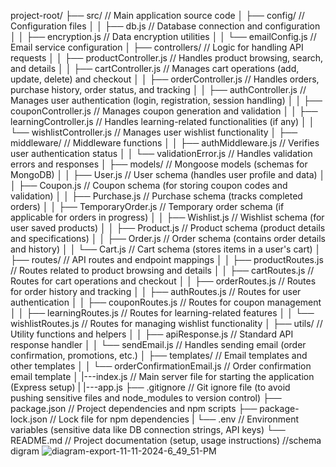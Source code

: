 project-root/
├── src/                           // Main application source code
│   ├── config/                    // Configuration files
│   │   ├── db.js                  // Database connection and configuration
│   │   ├── encryption.js          // Data encryption utilities
│   │   └── emailConfig.js         // Email service configuration
│   ├── controllers/               // Logic for handling API requests
│   │   ├── productController.js   // Handles product browsing, search, and details
│   │   ├── cartController.js      // Manages cart operations (add, update, delete) and checkout
│   │   ├── orderController.js     // Handles orders, purchase history, order status, and tracking
│   │   ├── authController.js      // Manages user authentication (login, registration, session handling)
│   │   ├── couponController.js    // Manages coupon generation and validation
│   │   ├── learningController.js  // Handles learning-related functionalities (if any)
│   │   └── wishlistController.js  // Manages user wishlist functionality
│   ├── middleware/                // Middleware functions
│   │   ├── authMiddleware.js      // Verifies user authentication status
│   │   └── validationError.js     // Handles validation errors and responses
│   ├── models/                    // Mongoose models (schemas for MongoDB)
│   │   ├── User.js                // User schema (handles user profile and data)
│   │   ├── Coupon.js              // Coupon schema (for storing coupon codes and validation)
│   │   ├── Purchase.js            // Purchase schema (tracks completed orders)
│   │   ├── TemporaryOrder.js      // Temporary order schema (if applicable for orders in progress)
│   │   ├── Wishlist.js            // Wishlist schema (for user saved products)
│   │   ├── Product.js             // Product schema (product details and specifications)
│   │   ├── Order.js               // Order schema (contains order details and history)
│   │   └── Cart.js                // Cart schema (stores items in a user's cart)
│   ├── routes/                    // API routes and endpoint mappings
│   │   ├── productRoutes.js       // Routes related to product browsing and details
│   │   ├── cartRoutes.js          // Routes for cart operations and checkout
│   │   ├── orderRoutes.js         // Routes for order history and tracking
│   │   ├── authRoutes.js          // Routes for user authentication
│   │   ├── couponRoutes.js        // Routes for coupon management
│   │   ├── learningRoutes.js      // Routes for learning-related features
│   │   └── wishlistRoutes.js      // Routes for managing wishlist functionality
│   ├── utils/                     // Utility functions and helpers
│   │   ├── apiResponse.js         // Standard API response handler
│   │   └── sendEmail.js           // Handles sending email (order confirmation, promotions, etc.)
│   ├── templates/                 // Email templates and other templates
│   │   └── orderConfirmationEmail.js // Order confirmation email template
│   |---index.js                    // Main server file for starting the application (Express setup)
|   |---app.js 
├── .gitignore                     // Git ignore file (to avoid pushing sensitive files and node_modules to version control)
├── package.json                   // Project dependencies and npm scripts
├── package-lock.json              // Lock file for npm dependencies
|
└── .env                           // Environment variables (sensitive data like DB connection strings, API keys)
└── README.md                      // Project documentation (setup, usage instructions)
//schema digram
![diagram-export-11-11-2024-6_49_51-PM](https://github.com/user-attachments/assets/fe885831-549f-4648-8149-3537e42fd4af)

